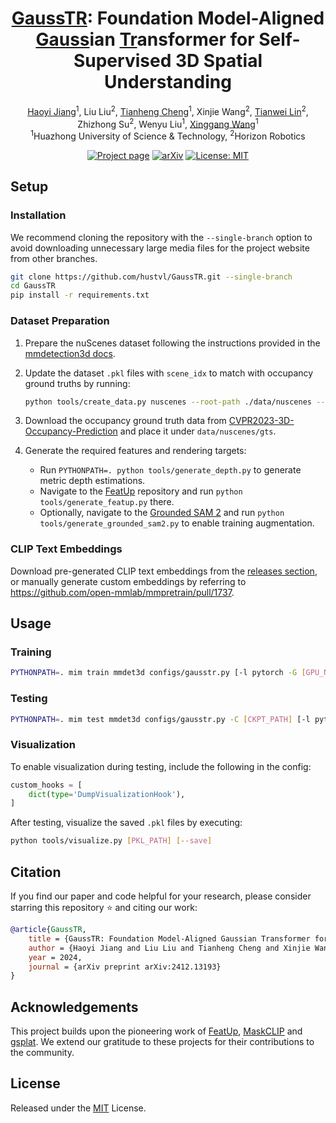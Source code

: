 <div align="center">

# [GaussTR](): Foundation Model-Aligned [Gauss]()ian [Tr]()ansformer for Self-Supervised 3D Spatial Understanding

[Haoyi Jiang](https://scholar.google.com/citations?user=_45BVtQAAAAJ)<sup>1</sup>, Liu Liu<sup>2</sup>, [Tianheng Cheng](https://scholar.google.com/citations?user=PH8rJHYAAAAJ)<sup>1</sup>, Xinjie Wang<sup>2</sup>,
[Tianwei Lin](https://wzmsltw.github.io/)<sup>2</sup>, Zhizhong Su<sup>2</sup>, Wenyu Liu<sup>1</sup>, [Xinggang Wang](https://xwcv.github.io/)<sup>1</sup><br>
<sup>1</sup>Huazhong University of Science & Technology, <sup>2</sup>Horizon Robotics

[![Project page](https://img.shields.io/badge/project%20page-hustvl.github.io%2FGaussTR-blue)](https://hustvl.github.io/GaussTR/)
[![arXiv](https://img.shields.io/badge/arXiv-2412.13193-red?logo=arXiv&logoColor=red)](https://arxiv.org/abs/2412.13193)
[![License: MIT](https://img.shields.io/github/license/hustvl/GaussTR)](LICENSE)

</div>

## Setup

### Installation

We recommend cloning the repository with the `--single-branch` option to avoid downloading unnecessary large media files for the project website from other branches.

```bash
git clone https://github.com/hustvl/GaussTR.git --single-branch
cd GaussTR
pip install -r requirements.txt
```

### Dataset Preparation

1. Prepare the nuScenes dataset following the instructions provided in the [mmdetection3d docs](https://mmdetection3d.readthedocs.io/en/latest/user_guides/dataset_prepare.html#nuscenes).
2. Update the dataset `.pkl` files with `scene_idx` to match with occupancy ground truths by running:

    ```bash
    python tools/create_data.py nuscenes --root-path ./data/nuscenes --out-dir ./data/nuscenes --extra-tag nuscenes
    ```

3. Download the occupancy ground truth data from [CVPR2023-3D-Occupancy-Prediction](https://github.com/CVPR2023-3D-Occupancy-Prediction/CVPR2023-3D-Occupancy-Prediction) and place it under `data/nuscenes/gts`.
4. Generate the required features and rendering targets:

    * Run `PYTHONPATH=. python tools/generate_depth.py` to generate metric depth estimations.
    * Navigate to the [FeatUp](https://github.com/mhamilton723/FeatUp) repository and run `python tools/generate_featup.py` there.
    * Optionally, navigate to the [Grounded SAM 2](https://github.com/IDEA-Research/Grounded-SAM-2) and run `python tools/generate_grounded_sam2.py` to enable training augmentation.

### CLIP Text Embeddings

Download pre-generated CLIP text embeddings from the [releases section](https://github.com/hustvl/GaussTR/releases/), or manually generate custom embeddings by referring to https://github.com/open-mmlab/mmpretrain/pull/1737.

## Usage

### Training

```bash
PYTHONPATH=. mim train mmdet3d configs/gausstr.py [-l pytorch -G [GPU_NUM]]
```

### Testing

```bash
PYTHONPATH=. mim test mmdet3d configs/gausstr.py -C [CKPT_PATH] [-l pytorch -G [GPU_NUM]]
```

### Visualization

To enable visualization during testing, include the following in the config:

```python
custom_hooks = [
    dict(type='DumpVisualizationHook'),
]
```

After testing, visualize the saved `.pkl` files by executing:

```bash
python tools/visualize.py [PKL_PATH] [--save]
```

## Citation

If you find our paper and code helpful for your research, please consider starring this repository :star: and citing our work:

```BibTeX
@article{GaussTR,
    title = {GaussTR: Foundation Model-Aligned Gaussian Transformer for Self-Supervised 3D Spatial Understanding},
    author = {Haoyi Jiang and Liu Liu and Tianheng Cheng and Xinjie Wang and Tianwei Lin and Zhizhong Su and Wenyu Liu and Xinggang Wang},
    year = 2024,
    journal = {arXiv preprint arXiv:2412.13193}
}
```

## Acknowledgements

This project builds upon the pioneering work of [FeatUp](https://github.com/mhamilton723/FeatUp), [MaskCLIP](https://github.com/chongzhou96/MaskCLIP) and [gsplat](https://github.com/nerfstudio-project/gsplat).  We extend our gratitude to these projects for their contributions to the community.

## License

Released under the [MIT](LICENSE) License.

